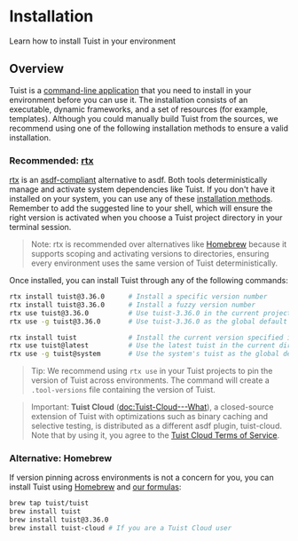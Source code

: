 # Installation

Learn how to install Tuist in your environment

## Overview

Tuist is a [command-line application](https://en.wikipedia.org/wiki/Command-line_interface) that you need to install in your environment before you can use it. The installation consists of an executable, dynamic frameworks, and a set of resources (for example, templates). Although you could manually build Tuist from the sources, we recommend using one of the following installation methods to ensure a valid installation.

### Recommended: [rtx](https://github.com/jdx/rtx)

[rtx](https://github.com/jdx/rtx) is an [asdf-compliant](https://asdf-vm.com) alternative to asdf.
Both tools deterministically manage and activate system dependencies like Tuist.
If you don't have it installed on your system,
you can use any of these [installation methods](https://github.com/jdx/rtx#installation).
Remember to add the suggested line to your shell, which will ensure the right version is activated when you choose a Tuist project directory in your terminal session.

> Note: rtx is recommended over alternatives like [Homebrew](https://brew.sh) because it supports scoping and activating versions to directories, ensuring every environment uses the same version of Tuist deterministically.

Once installed, you can install Tuist through any of the following commands:


```bash
rtx install tuist@3.36.0      # Install a specific version number
rtx install tuist@3.36.0      # Install a fuzzy version number
rtx use tuist@3.36.0          # Use tuist-3.36.0 in the current project
rtx use -g tuist@3.36.0       # Use tuist-3.36.0 as the global default

rtx install tuist             # Install the current version specified in .tool-versions/.rtx.toml
rtx use tuist@latest          # Use the latest tuist in the current directory
rtx use -g tuist@system       # Use the system's tuist as the global default
```

> Tip: We recommend using `rtx use` in your Tuist projects to pin the version of Tuist across environments. The command will create a `.tool-versions` file containing the version of Tuist.

> Important: **Tuist Cloud** (<doc:Tuist-Cloud---What>), a closed-source extension of Tuist with optimizations such as binary caching and selective testing, is distributed as a different asdf plugin, tuist-cloud. Note that by using it, you agree to the [Tuist Cloud Terms of Service](https://tuist.io/terms/).

### Alternative: Homebrew

If version pinning across environments is not a concern for you,
you can install Tuist using [Homebrew](https://brew.sh) and [our formulas](https://github.com/tuist/homebrew-tuist):

```bash
brew tap tuist/tuist
brew install tuist
brew install tuist@3.36.0
brew install tuist-cloud # If you are a Tuist Cloud user
```
